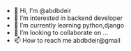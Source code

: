 - 👋 Hi, I’m @abdbdeir
- 👀 I’m interested in backend developer
- 🌱 I’m currently learning python,django
- 💞️ I’m looking to collaborate on ...
- 📫 How to reach me abdbdeir@gmail

<!---
abdbdeir/abdbdeir is a ✨ special ✨ repository because its `README.md` (this file) appears on your GitHub profile.
You can click the Preview link to take a look at your changes.
--->
